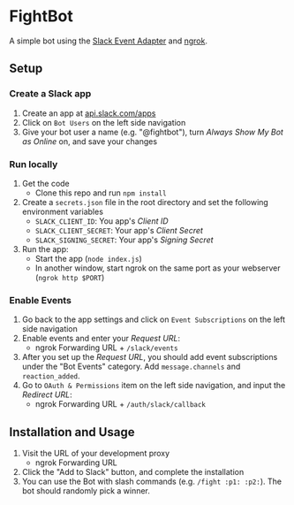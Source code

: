 # FightBot

A simple bot using the [Slack Event Adapter](https://github.com/slackapi/node-slack-events-api) and [ngrok](https://ngrok.com/).

## Setup

### Create a Slack app
1. Create an app at [api.slack.com/apps](https://api.slack.com/apps)
2. Click on `Bot Users` on the left side navigation
3. Give your bot user a name (e.g. "@fightbot"), turn _Always Show My Bot as Online_ on, and save your
changes

### Run locally

1. Get the code
	- Clone this repo and run `npm install`
2. Create a `secrets.json` file in the root directory and set the following environment variables
	- `SLACK_CLIENT_ID`: You app's _Client ID_
	- `SLACK_CLIENT_SECRET`: Your app's _Client Secret_
	- `SLACK_SIGNING_SECRET`: Your app's _Signing Secret_
3. Run the app:
	- Start the app (`node index.js`)
	- In another window, start ngrok on the same port as your webserver (`ngrok http $PORT`)

### Enable Events
1. Go back to the app settings and click on `Event Subscriptions` on the left side navigation
2. Enable events and enter your _Request URL_:
	- ngrok Forwarding URL + `/slack/events`
3. After you set up the _Request URL_, you should add event subscriptions under the "Bot Events" category. Add `message.channels` and `reaction_added`.
4. Go to `OAuth & Permissions` item on the left side navigation, and input the _Redirect URL_:
	- ngrok Forwarding URL + `/auth/slack/callback`

## Installation and Usage
1.  Visit the URL of your development proxy
	- ngrok Forwarding URL
2. Click the "Add to Slack" button, and complete the installation
3. You can use the Bot with slash commands (e.g. `/fight :p1: :p2:`). The bot should randomly pick a winner.
